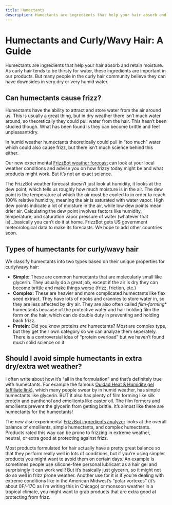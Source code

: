 ```yaml
---
title: Humectants
description: Humectants are ingredients that help your hair absorb and retain moisture. As curly hair tends to be thirsty for water, these ingredients are important in our products.
---
```


# Humectants and Curly/Wavy Hair: A Guide

Humectants are ingredients that help your hair absorb and retain moisture. As curly hair tends to be thirsty for water, these ingredients are important in our products. But many people in the curly hair community believe they can have downsides in very dry or very humid water.

## Can humectants cause frizz?
Humectants have the ability to attract and store water from the air around us. This is usually a great thing, but in dry weather there isn’t much water around, so theoretically they could pull water from the hair. This hasn’t been studied though. What has been found is they can become brittle and feel unpleasant/dry.

In humid weather humectants theoretically could pull in “too much” water which could also cause frizz, but there isn’t much science behind this either.

Our new experimental [FrizzBot weather forecast](/frizzbot) can look at your local weather conditions and advise you on how frizzy today might be and what products might work. But it’s not an exact science.

The FrizzBot weather forecast doesn’t just look at humidity, it looks at the dew point, which tells us roughly how much moisture is in the air. The dew point is the temperature at which the air must be cooled to in order to reach 100% relative humidity, meaning the air is saturated with water vapor. High dew points indicate a lot of moisture in the air, while low dew points mean drier air. Calculating the dew point involves factors like humidity, temperature, and saturation vapor pressure of water (whatever that is)...basically you can’t do it at home. FrizzBot gets US government meteorological data to make its forecasts. We hope to add other countries soon.

## Types of humectants for curly/wavy hair
We classify humectants into two types based on their unique properties for curly/wavy hair:
- **Simple:** These are common humectants that are molecularly small like glycerin. They usually do a great job, except if the air is dry they can become brittle and make things worse (frizz, friction, etc.)
- **Complex:** These are heavier and more complicated humectants like flax seed extract. They have lots of nooks and crannies to store water in, so they are less affected by dry air. They are also often called *film-forming** humectants because of the protective water and hair holding film the form on the hair, which can do double duty in preventing and holding back frizz.
- **Protein**: Did you know proteins *are* humectants? Most are complex type, but they get their own category so we can analyze them seperately. There is a controversial idea of “protein overload” but we haven’t found much solid science on it.

## Should I avoid simple humectants in extra dry/extra wet weather?

I often write about how it’s “all in the formulation” and that’s definitely true with humectants. For example the famous [Ouidad Heat & Humidity gel (affiliate link)](https://click.linksynergy.com/link?id=9QcV0uNyab0&offerid=929395.3842993508&type=2&murl=https%3a%2f%2fwww.ouidad.com%2fproducts%2fadvanced-climate-control-heat-and-humidity-gel%3fvariant%3d42617150865666), which many people swear by in humid weather, has simple humectants like glycerin. BUT it also has plenty of film forming like silk protein and panthenol and emollients like castor oil. The film formers and emollients prevent the glycerin from getting brittle. It’s almost like there are humectants for the humectants!

The new also experimental [FrizzBot ingredients analyzer](/frizzbot/ingredients) looks at the overall balance of emollients, simple humectants, and complex humectants. Products rated this way can be prone to frizzing in extreme weather, neutral, or extra good at protecting against frizz.

Most products formulated for hair actually have a pretty great balance so that they perform really well in lots of conditions, but if you’re using simpler products you might want to avoid them on certain days. An example is sometimes people use silicone-free personal lubricant as a hair gel and surprisingly it can work well! But it’s basically just glycerin, so it might not do so well in frizz prone weather. Another use for it is if you’re dealing with extreme conditions like in the American Midwest’s “polar vortexes” (it’s about 0F/-17C as I’m writing this in Chicago) or monsoon weather in a tropical climate, you might want to grab products that are extra good at protecting from frizz.


